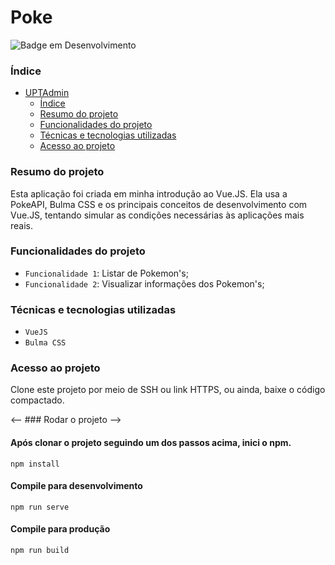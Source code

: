 # Poke

<!-- ![Logo UPTAdmin](http://www.upt.uefs.br/uploads/img/logo_upt_admin.png) -->

![Badge em Desenvolvimento](http://img.shields.io/static/v1?label=STATUS&message=EM%20DESENVOLVIMENTO&color=GREEN&style=for-the-badge)

### Índice

- [UPTAdmin](#uptadmin)
    - [Índice](#índice)
    - [Resumo do projeto](#resumo-do-projeto)
    - [Funcionalidades do projeto](#funcionalidades-do-projeto)
    - [Técnicas e tecnologias utilizadas](#técnicas-e-tecnologias-utilizadas)
    - [Acesso ao projeto](#acesso-ao-projeto)
    <!-- - [Rodar o projeto](#rodar-o-projeto)-->

### Resumo do projeto

Esta aplicação foi criada em minha introdução ao Vue.JS. Ela usa a PokeAPI, Bulma CSS e os principais
conceitos de desenvolvimento com Vue.JS, tentando simular as condições necessárias às aplicações mais reais.

### Funcionalidades do projeto

- `Funcionalidade 1`: Listar de Pokemon's;
- `Funcionalidade 2`: Visualizar informações dos Pokemon's;

### Técnicas e tecnologias utilizadas

- `VueJS`
- `Bulma CSS`

### Acesso ao projeto

Clone este projeto por meio de SSH ou link HTTPS, ou ainda, baixe o código compactado.

<-- ### Rodar o projeto -->

#### Após clonar o projeto seguindo um dos passos acima, inici o npm.

```
npm install
```

#### Compile para desenvolvimento
```
npm run serve
```

#### Compile para produção
```
npm run build
```
